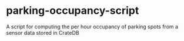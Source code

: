 # parking-occupancy-script
A script for computing the per hour occupancy of parking spots from a sensor data stored in CrateDB
